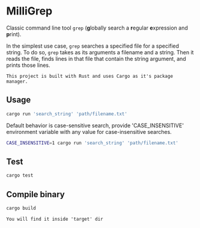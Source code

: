 # MilliGrep

Classic command line tool `grep` (**g**lobally search a **r**egular **e**xpression and **p**rint).

In the simplest use case, `grep` searches a specified file for a specified string. To do so, `grep` takes as its arguments a filename and a string. Then it reads the file, finds lines in that file that contain the string argument, and prints those lines.

`This project is built with Rust and uses Cargo as it's package manager.`

## Usage

```bash
cargo run 'search_string' 'path/filename.txt'
```

Default behavior is case-sensitive search, provide 'CASE_INSENSITIVE' environment variable with any value for case-insensitive searches.

```bash
CASE_INSENSITIVE=1 cargo run 'search_string' 'path/filename.txt'
```

## Test

```bash
cargo test
```

## Compile binary

```bash
cargo build
```

`You will find it inside 'target' dir`
